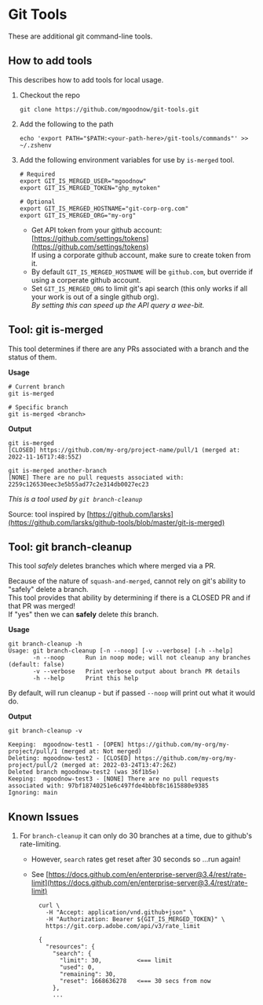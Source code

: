 # Git Tools

These are additional git command-line tools.

## How to add tools

This describes how to add tools for local usage.

1. Checkout the repo

       git clone https://github.com/mgoodnow/git-tools.git

2. Add the following to the path

       echo 'export PATH="$PATH:<your-path-here>/git-tools/commands"' >> ~/.zshenv

3. Add the following environment variables for use by `is-merged` tool.

       # Required
       export GIT_IS_MERGED_USER="mgoodnow"
       export GIT_IS_MERGED_TOKEN="ghp_mytoken"
    
       # Optional
       export GIT_IS_MERGED_HOSTNAME="git-corp-org.com"
       export GIT_IS_MERGED_ORG="my-org"

   * Get API token from your github account: [https://github.com/settings/tokens](https://github.com/settings/tokens)  
     If using a corporate github account, make sure to create token from it.
   * By default `GIT_IS_MERGED_HOSTNAME` will be `github.com`, but override if using a corperate github account.
   * Set `GIT_IS_MERGED_ORG` to limit git's api search (this only works if all your work is out of a single github org).   
     _By setting this can speed up the API query a wee-bit._

## Tool: git is-merged

This tool determines if there are any PRs associated with a branch and the status of them.

**Usage**

```
# Current branch
git is-merged

# Specific branch
git is-merged <branch>
```

**Output**

```
git is-merged
[CLOSED] https://github.com/my-org/project-name/pull/1 (merged at: 2022-11-16T17:48:55Z)

git is-merged another-branch
[NONE] There are no pull requests associated with: 2259c126530eec3e5b55ad77c2e314db0027ec23
```

*This is a tool used by `git branch-cleanup`*

Source: tool inspired by [https://github.com/larsks](https://github.com/larsks/github-tools/blob/master/git-is-merged)

## Tool: git branch-cleanup

This tool _safely_ deletes branches which where merged via a PR.

Because of the nature of `squash-and-merged`, cannot rely on git's ability to "safely" delete a branch.  
This tool provides that ability by determining if there is a CLOSED PR and if that PR was merged!  
If "yes" then we can **safely** delete _this_ branch.

**Usage**

```
git branch-cleanup -h
Usage: git branch-cleanup [-n --noop] [-v --verbose] [-h --help]
       -n --noop      Run in noop mode; will not cleanup any branches (default: false)
       -v --verbose   Print verbose output about branch PR details
       -h --help      Print this help
```

By default, will run cleanup - but if passed `--noop` will print out what it would do.

**Output**

```
git branch-cleanup -v

Keeping:  mgoodnow-test1 - [OPEN] https://github.com/my-org/my-project/pull/1 (merged at: Not merged)
Deleting: mgoodnow-test2 - [CLOSED] https://github.com/my-org/my-project/pull/2 (merged at: 2022-03-24T13:47:26Z)
Deleted branch mgoodnow-test2 (was 36f1b5e)
Keeping:  mgoodnow-test3 - [NONE] There are no pull requests associated with: 97bf18740251e6c497fde4bbbf8c1615880e9385
Ignoring: main
```

## Known Issues

1. For `branch-cleanup` it can only do 30 branches at a time, due to github's rate-limiting.
   * However, `search` rates get reset after 30 seconds so ...run again!
   * See [https://docs.github.com/en/enterprise-server@3.4/rest/rate-limit](https://docs.github.com/en/enterprise-server@3.4/rest/rate-limit)

           curl \
             -H "Accept: application/vnd.github+json" \
             -H "Authorization: Bearer ${GIT_IS_MERGED_TOKEN}" \
             https://git.corp.adobe.com/api/v3/rate_limit
             
           {
             "resources": {
               "search": {
                 "limit": 30,          <=== limit
                 "used": 0,
                 "remaining": 30,
                 "reset": 1668636278   <=== 30 secs from now
               },
               ...
